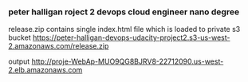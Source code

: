 ### peter halligan roject 2 devops cloud engineer nano degree
release.zip contains single index.html file which is loaded to private s3 bucket https://peter-halligan-devops-udacity-project2.s3-us-west-2.amazonaws.com/release.zip

output http://proje-WebAp-MUO9QG8BJRV8-22712090.us-west-2.elb.amazonaws.com
